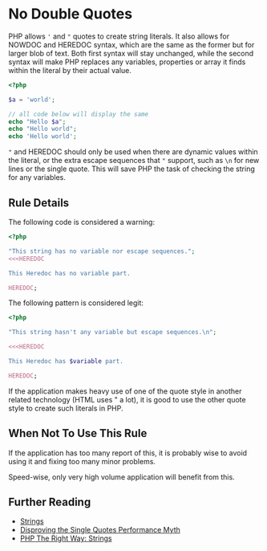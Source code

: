 <!-- Good Practices -->
# No Double Quotes

PHP allows `'` and `"` quotes to create string literals. It also allows for NOWDOC and HEREDOC syntax, which are the same as the former but for larger blob of text. Both first syntax will stay unchanged, while the second syntax will make PHP replaces any variables, properties or array it finds within the literal by their actual value. 

```php
<?php

$a = 'world';

// all code below will display the same 
echo "Hello $a";
echo "Hello world";
echo 'Hello world';

```

`"` and HEREDOC should only be used when there are dynamic values within the literal, or the extra escape sequences that `"` support, such as `\n` for new lines or the single quote. This will save PHP the task of checking the string for any variables. 

## Rule Details

The following code is considered a warning:

```php
<?php

"This string has no variable nor escape sequences.";
<<<HEREDOC

This Heredoc has no variable part.

HEREDOC;

```


The following pattern is considered legit:

```php
<?php

"This string hasn't any variable but escape sequences.\n";

<<<HEREDOC

This Heredoc has $variable part.

HEREDOC;

```


If the application makes heavy use of one of the quote style in another related technology (HTML uses " a lot), it is good to use the other quote style to create such literals in PHP. 
## When Not To Use This Rule

If the application has too many report of this, it is probably wise to avoid using it and fixing too many minor problems.

Speed-wise, only very high volume application will benefit from this. 


## Further Reading 

* [Strings](http://php.net/language.types.string)
* [Disproving the Single Quotes Performance Myth](http://nikic.github.io/2012/01/09/Disproving-the-Single-Quotes-Performance-Myth.html)
* [PHP The Right Way: Strings](http://www.phptherightway.com/pages/The-Basics.html#strings)

